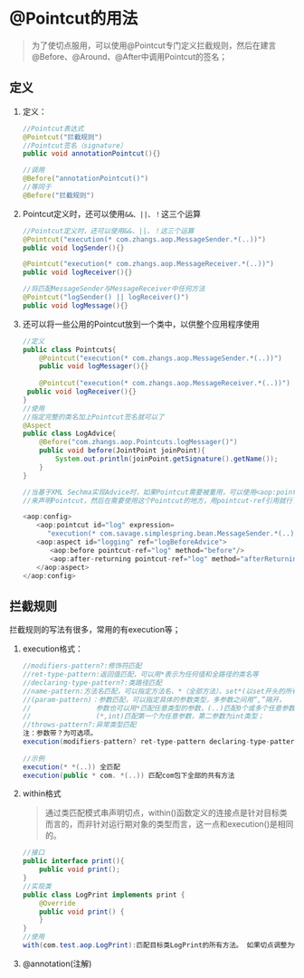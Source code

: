 # @Pointcut的用法

> 为了使切点服用，可以使用@Pointcut专门定义拦截规则，然后在建言@Before、@Around、@After中调用Pointcut的签名；

## 定义

1. 定义：

   ```java
   //Pointcut表达式
   @Pointcut("拦截规则")
   //Pointcut签名（signature）
   public void annotationPointcut(){}
   
   //调用
   @Before("annotationPointcut()")
   //等同于
   @Before("拦截规则")
   ```

   

2. Pointcut定义时，还可以使用` &&、||、！ `这三个运算

   ```java
   //Pointcut定义时，还可以使用&&、||、！这三个运算
   @Pointcut("execution(* com.zhangs.aop.MessageSender.*(..))")
   public void logSender(){}
   
   @Pointcut("execution(* com.zhangs.aop.MessageReceiver.*(..))")
   public void logReceiver(){}
   
   //将匹配MessageSender与MessageReceiver中任何方法
   @Pointcut("logSender() || logReceiver()") 
   public void logMessage(){}
   ```

   

3. 还可以将一些公用的Pointcut放到一个类中，以供整个应用程序使用

   ```java
   //定义
   public class Pointcuts{
       @Pointcut("execution(* com.zhangs.aop.MessageSender.*(..))")
       public void logMessager(){}
       
       @Pointcut("execution(* com.zhangs.aop.MessageReceiver.*(..))")
   	public void logReceiver(){}
   }
   //使用
   //指定完整的类名加上Pointcut签名就可以了
   @Aspect
   public class LogAdvice{
       @Before("com.zhangs.aop.Pointcuts.logMessager()")
       public void before(JointPoint joinPoint){
           System.out.println(joinPoint.getSignature().getName());
       }
   }
   
   //当基于XML Sechma实现Advice时，如果Pointcut需要被重用，可以使用<aop:pointcut></aop:pointcut>
   //来声明Pointcut，然后在需要使用这个Pointcut的地方，用pointcut-ref引用就行了，如：
   
   <aop:config>
   　　<aop:pointcut id="log" expression=
         "execution(* com.savage.simplespring.bean.MessageSender.*(..))"/>
   　　<aop:aspect id="logging" ref="logBeforeAdvice">
   　　　　<aop:before pointcut-ref="log" method="before"/>
   　　　　<aop:after-returning pointcut-ref="log" method="afterReturning"/>
   　　</aop:aspect>
   </aop:config>
   ```



## 拦截规则

拦截规则的写法有很多，常用的有execution等；

1. execution格式：

   ```java
   //modifiers-pattern?:修饰符匹配
   //ret-type-pattern:返回值匹配，可以用*表示为任何值和全路径的类名等
   //declaring-type-pattern?:类路径匹配
   //name-pattern:方法名匹配，可以指定方法名、*（全部方法）、set*(以set开头的所有方法)等
   //(param-pattern)：参数匹配，可以指定具体的参数类型，多参数之间用“,”隔开，
   //                参数也可以用*匹配任意类型的参数，(..)匹配0个或多个任意参数，
   //                (*,int)匹配第一个为任意参数，第二参数为int类型；
   //throws-pattern?:异常类型匹配
   注：参数带？为可选项。
   execution(modifiers-pattern? ret-type-pattern declaring-type-pattern? name-pattern(param-pattern)throws-pattern?)
       
   //示例
   execution(* *(..)) 全匹配
   execution(public * com. *(..)) 匹配com包下全部的共有方法
   ```

2. within格式

   > 通过类匹配模式串声明切点，within()函数定义的连接点是针对目标类而言的，而非针对运行期对象的类型而言，这一点和execution()是相同的。

   ```java
   //接口
   public interface print(){
       public void print();
   }
   //实现类
   public class LogPrint implements print {
       @Override
       public void print() {
       }
   }
   //使用
   with(com.test.aop.LogPrint):匹配目标类LogPrint的所有方法。 如果切点调整为within(com.test.aop.Print)，则LogPrint中的所有方法都不匹配。 而Print本身是接口，不可能实例化，所以within(com.test.aop.Print)的声明是无意义的。
   ```

3. @annotation(注解)